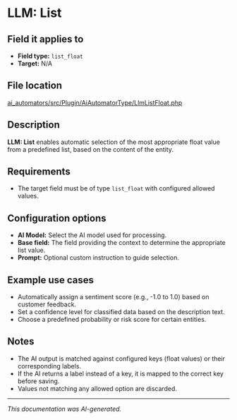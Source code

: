 # LLM: List

## Field it applies to

- **Field type:** `list_float`
- **Target:** N/A

## File location

[ai_automators/src/Plugin/AiAutomatorType/LlmListFloat.php](https://git.drupalcode.org/project/ai/-/blob/1.2.x/modules/ai_automators/src/Plugin/AiAutomatorType/LlmListFloat.php?ref_type=heads)

## Description

**LLM: List** enables automatic selection of the most appropriate float value from a predefined list, based on the content of the entity.

## Requirements

- The target field must be of type `list_float` with configured allowed values.

## Configuration options

- **AI Model:** Select the AI model used for processing.
- **Base field:** The field providing the context to determine the appropriate list value.
- **Prompt:** Optional custom instruction to guide selection.

## Example use cases

- Automatically assign a sentiment score (e.g., -1.0 to 1.0) based on customer feedback.
- Set a confidence level for classified data based on the description text.
- Choose a predefined probability or risk score for certain entities.

## Notes

- The AI output is matched against configured keys (float values) or their corresponding labels.
- If the AI returns a label instead of a key, it is mapped to the correct key before saving.
- Values not matching any allowed option are discarded.

---

*This documentation was AI-generated.*
